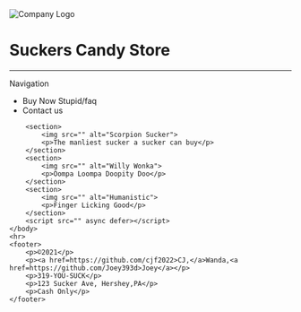 
<html>
    <head>
        <img src="" alt="Company Logo">
        <h1>Suckers Candy Store</h1>
        <meta charset="utf-8">
        <meta http-equiv="X-UA-Compatible" content="IE=edge">
        <title>Suckers Candy Store</title>
        <meta name="description" content="">
        <meta name="viewport" content="width=device-width, initial-scale=1">
        <link rel="stylesheet" href="">
    </head>
    <hr>
    <body>
        <nav>Navigation</nav>
        <ul>
            <li>
                <a>
                    Buy Now Stupid/faq
                </a>
            </li>
            <li>
                <a>
                    Contact us
                </a>
            </li>
        </ul>
        
        <section>
            <img src="" alt="Scorpion Sucker">
            <p>The manliest sucker a sucker can buy</p>
        </section>
        <section>
            <img src="" alt="Willy Wonka">
            <p>Oompa Loompa Doopity Doo</p>
        </section>
        <section>
            <img src="" alt="Humanistic">
            <p>Finger Licking Good</p>
        </section>
        <script src="" async defer></script>
    </body>
    <hr>
    <footer>
        <p>©2021</p>
        <p><a href=https://github.com/cjf2022>CJ,</a>Wanda,<a href=https://github.com/Joey393d>Joey</a></p>
        <p>319-YOU-SUCK</p>
        <p>123 Sucker Ave, Hershey,PA</p>
        <p>Cash Only</p>
    </footer>
</html>
